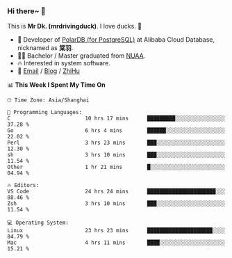 ### Hi there~ 🫡

This is **Mr Dk. (mrdrivingduck)**. I love ducks. 🦆

- 🍊 Developer of [PolarDB (for PostgreSQL)](https://github.com/ApsaraDB/PolarDB-for-PostgreSQL) at Alibaba Cloud Database, nicknamed as **棠羽**.
- 👨‍🎓 Bachelor / Master graduated from [NUAA](https://en.wikipedia.org/wiki/Nanjing_University_of_Aeronautics_and_Astronautics).
- 🔥 Interested in system software.
- 🔗 [Email](mailto:mrdrivingduck@gmail.com) / [Blog](https://mrdrivingduck.github.io/blog/) / [ZhiHu](https://www.zhihu.com/people/zhang-jing-tang-78)

<!--START_SECTION:waka-->
📊 **This Week I Spent My Time On** 

```text
🕑︎ Time Zone: Asia/Shanghai

💬 Programming Languages: 
C                        10 hrs 17 mins      █████████░░░░░░░░░░░░░░░░   37.28 % 
Go                       6 hrs 4 mins        ██████░░░░░░░░░░░░░░░░░░░   22.02 % 
Perl                     3 hrs 23 mins       ███░░░░░░░░░░░░░░░░░░░░░░   12.30 % 
sh                       3 hrs 10 mins       ███░░░░░░░░░░░░░░░░░░░░░░   11.54 % 
Other                    1 hr 21 mins        █░░░░░░░░░░░░░░░░░░░░░░░░   04.94 % 

🔥 Editors: 
VS Code                  24 hrs 24 mins      ██████████████████████░░░   88.46 % 
Zsh                      3 hrs 10 mins       ███░░░░░░░░░░░░░░░░░░░░░░   11.54 % 

💻 Operating System: 
Linux                    23 hrs 23 mins      █████████████████████░░░░   84.79 % 
Mac                      4 hrs 11 mins       ████░░░░░░░░░░░░░░░░░░░░░   15.21 % 
```


<!--END_SECTION:waka-->

<!-- ![Mr Dk.'s GitHub Stats](https://github-readme-stats.vercel.app/api?username=mrdrivingduck&count_private&show_icons=true&theme=buefy) -->

<!-- ![Most Used Languages](https://github-readme-stats.vercel.app/api/top-langs/?username=mrdrivingduck&exclude_repo=mips32-CPU,snort-tcp-socket&theme=buefy&layout=compact&langs_count=10) -->


<!--
**mrdrivingduck/mrdrivingduck** is a ✨ _special_ ✨ repository because its `README.md` (this file) appears on your GitHub profile.

Here are some ideas to get you started:

- 🔭 I’m currently working on ...
- 🌱 I’m currently learning ...
- 👯 I’m looking to collaborate on ...
- 🤔 I’m looking for help with ...
- 💬 Ask me about ...
- 📫 How to reach me: ...
- 😄 Pronouns: ...
- ⚡ Fun fact: ...
-->
